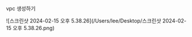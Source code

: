 vpc 생성하기



![스크린샷 2024-02-15 오후 5.38.26](/Users/lee/Desktop/스크린샷 2024-02-15 오후 5.38.26.png)

